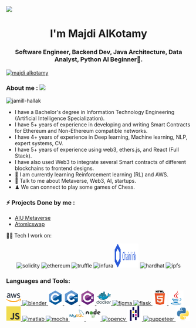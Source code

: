 <div>
  <img src="https://readme-typing-svg.herokuapp.com?size=50&center=true&vCenter=true&width=800&height=100&lines=Hello+World+%F0%9F%91%8B;مرحباً%F0%9F%91%8B">
</div>
<h1 align="center">I'm Majdi AlKotamy</h1>
<p align="center">
<h3 align="center"> Software Engineer, Backend Dev, Java Architecture, Data Analyst, Python AI Beginner🌟.</h3>
<a href="https://www.linkedin.com/in/majdi-alkotamy/" target="blank">
  <img align="center" src="https://www.vectorlogo.zone/logos/linkedin/linkedin-icon.svg" alt="majdi alkotamy" height="40" width="40" />
</a>
</p>
<h3 align="left"> About me : <img src="https://github.com/TheDudeThatCode/TheDudeThatCode/blob/master/Assets/Developer.gif" width="45" /></h3>
<p align="left">
  <img src="https://komarev.com/ghpvc/?username=jamill-hallak&label=Profile%20views&color=0e75b6&style=flat" alt="jamill-hallak" />
</p>

- I have a Bachelor's degree in Information Technology Engineering (Artificial Intelligence Specialization).
- I have 5+ years of experience in developing and writing Smart Contracts for Ethereum and Non-Ethereum compatible networks.
- I have 4+ years of experience in Deep learning, Machine learning, NLP, expert systems, CV.
- I have 5+ years of experience using web3, ethers.js, and React (Full Stack).
- I have also used Web3 to integrate several Smart contracts of different blockchains to frontend designs.
- 📖 I am currently learning Reinforcement learning (RL) and AWS.
- 💬 Talk to me about Metaverse, Web3, AI, startups.
- ♟ We can connect to play some games of Chess.

<h3 align="left"> ⚡ Projects Done by me :</h3>

- [AIU Metaverse](https://www.youtube.com/watch?v=vln4UbYLG0o)
- [Atomicswap](https://atomicswap.vip/)

🧑‍💻 Tech I work on:

<p align="center">
  <img src="https://www.vectorlogo.zone/logos/java/" alt="solidity" width="65" height="65"/> 
  <img src="https://www.vectorlogo.zone/logos/ethereum/ethereum-icon.svg" alt="ethereum" width="65" height="65"/> 
  <img src="https://avatars.githubusercontent.com/u/22205159?s=200&v=4" alt="truffle" width="65" height="65"/> 
  <img src="https://avatars.githubusercontent.com/u/20999355?s=200&v=4" alt="infura" width="65" height="65"/> 
  <img src="https://raw.githubusercontent.com/smartcontractkit/chainlink/develop/docs/logo-chainlink-blue.svg" alt="chainlink" width="65" height="65"/> 
  <img src="https://seeklogo.com/images/H/hardhat-logo-888739EBB4-seeklogo.com.png" alt="hardhat" width="65" height="65"/> 
  <img src="https://upload.wikimedia.org/wikipedia/commons/1/18/Ipfs-logo-1024-ice-text.png" alt="ipfs" width="65" height="65"/> 
</p>

<h3 align="left">Languages and Tools:</h3>
<p align="left">
  <a href="https://aws.amazon.com" target="_blank" rel="noreferrer">
    <img src="https://raw.githubusercontent.com/devicons/devicon/master/icons/amazonwebservices/amazonwebservices-original-wordmark.svg" alt="aws" width="40" height="40"/> 
  </a>
  <a href="https://www.blender.org/" target="_blank" rel="noreferrer">
    <img src="https://download.blender.org/branding/community/blender_community_badge_white.svg" alt="blender" width="40" height="40"/>
  </a>
  <a href="https://www.cprogramming.com/" target="_blank" rel="noreferrer">
    <img src="https://raw.githubusercontent.com/devicons/devicon/master/icons/c/c-original.svg" alt="c" width="40" height="40"/>
  </a>
  <a href="https://www.w3schools.com/cpp/" target="_blank" rel="noreferrer">
    <img src="https://raw.githubusercontent.com/devicons/devicon/master/icons/cplusplus/cplusplus-original.svg" alt="cplusplus" width="40" height="40"/>
  </a>
  <a href="https://www.w3schools.com/cs/" target="_blank" rel="noreferrer">
    <img src="https://raw.githubusercontent.com/devicons/devicon/master/icons/csharp/csharp-original.svg" alt="csharp" width="40" height="40"/>
  </a>
  <a href="https://www.docker.com/" target="_blank" rel="noreferrer">
    <img src="https://raw.githubusercontent.com/devicons/devicon/master/icons/docker/docker-original-wordmark.svg" alt="docker" width="40" height="40"/>
  </a>
  <a href="https://www.figma.com/" target="_blank" rel="noreferrer">
    <img src="https://www.vectorlogo.zone/logos/figma/figma-icon.svg" alt="figma" width="40" height="40"/>
  </a>
  <a href="https://flask.palletsprojects.com/" target="_blank" rel="noreferrer">
    <img src="https://www.vectorlogo.zone/logos/pocoo_flask/pocoo_flask-icon.svg" alt="flask" width="40" height="40"/>
  </a>
  <a href="https://www.w3.org/html/" target="_blank" rel="noreferrer">
    <img src="https://raw.githubusercontent.com/devicons/devicon/master/icons/html5/html5-original-wordmark.svg" alt="html5" width="40" height="40"/>
  </a>
  <a href="https://www.java.com" target="_blank" rel="noreferrer">
    <img src="https://raw.githubusercontent.com/devicons/devicon/master/icons/java/java-original.svg" alt="java" width="40" height="40"/>
  </a>
  <a href="https://developer.mozilla.org/en-US/docs/Web/JavaScript" target="_blank" rel="noreferrer">
    <img src="https://raw.githubusercontent.com/devicons/devicon/master/icons/javascript/javascript-original.svg" alt="javascript" width="40" height="40"/>
  </a>
  <a href="https://www.mathworks.com/" target="_blank" rel="noreferrer">
    <img src="https://upload.wikimedia.org/wikipedia/commons/2/21/Matlab_Logo.png" alt="matlab" width="40" height="40"/>
  </a>
  <a href="https://mochajs.org" target="_blank" rel="noreferrer">
    <img src="https://www.vectorlogo.zone/logos/mochajs/mochajs-icon.svg" alt="mocha" width="40" height="40"/>
  </a>
  <a href="https://www.mysql.com/" target="_blank" rel="noreferrer">
    <img src="https://raw.githubusercontent.com/devicons/devicon/master/icons/mysql/mysql-original-wordmark.svg" alt="mysql" width="40" height="40"/>
  </a>
  <a href="https://nodejs.org" target="_blank" rel="noreferrer">
    <img src="https://raw.githubusercontent.com/devicons/devicon/master/icons/nodejs/nodejs-original-wordmark.svg" alt="nodejs" width="40" height="40"/>
  </a>
  <a href="https://opencv.org/" target="_blank" rel="noreferrer">
    <img src="https://www.vectorlogo.zone/logos/opencv/opencv-icon.svg" alt="opencv" width="40" height="40"/>
  </a>
  <a href="https://pandas.pydata.org/" target="_blank" rel="noreferrer">
    <img src="https://raw.githubusercontent.com/devicons/devicon/2ae2a900d2f041da66e950e4d48052658d850630/icons/pandas/pandas-original.svg" alt="pandas" width="40" height="40"/>
  </a>
  <a href="https://github.com/puppeteer/puppeteer" target="_blank" rel="noreferrer">
    <img src="https://www.vectorlogo.zone/logos/pptrdev/pptrdev-official.svg" alt="puppeteer" width="40" height="40"/>
  </a>
  <a href="https://www.python.org" target="_blank" rel="noreferrer">
    <img src="https://raw.githubusercontent.com/devicons/devicon/master/icons/python/python-original.svg" alt="python" width="40" height="40"/>
